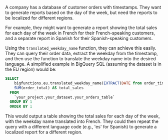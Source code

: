 A company has a database of customer orders with timestamps. They want to generate reports based on the day of the week, but need the reports to be localized for different regions.

For example, they might want to generate a report showing the total sales for each day of the week in French for their French-speaking customers, and a separate report in Spanish for their Spanish-speaking customers.

Using the `translated_weekday_name` function, they can achieve this easily. They can query their order data, extract the weekday from the timestamp, and then use the function to translate the weekday name into the desired language.  A simplified example in BigQuery SQL (assuming the dataset is in the EU region) would be:

```sql
SELECT
    bigfunctions.eu.translated_weekday_name(EXTRACT(DATE from order_timestamp), 'fr') AS french_weekday,
    SUM(order_total) AS total_sales
  FROM
    `your_project.your_dataset.your_orders_table`
  GROUP BY 1
  ORDER BY 1
```

This would output a table showing the total sales for each day of the week, with the weekday name translated into French. They could then repeat the query with a different language code (e.g., 'es' for Spanish) to generate a localized report for a different region.

